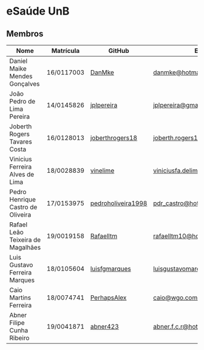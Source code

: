 # eSaúde UnB

## Membros

| Nome                          | Matrícula  | GitHub             | Email                                | Papel |
|-------------------------------|------------|--------------------|--------------------------------------|-------|
| Daniel Maike Mendes Gonçalves | 16/0117003 | [DanMke](https://github.com/DanMke) | danmke@hotmail.com | DevOps |
| João Pedro de Lima Pereira    | 14/0145826 | [jplpereira](https://github.com/jplpereira) | jplpereira@gmail.com | Product Owner |
| Joberth Rogers Tavares Costa  | 16/0128013 | [joberthrogers18](https://github.com/joberthrogers18) | joberth.rogers18@gmail.com | Scrum Master |
| Vinicius Ferreira Alves de Lima | 18/0028839 | [vinelime](https://github.com/vinelime) | viniciusfa.delima@gmail.com | Desenvolvedor |
| Pedro Henrique Castro de Oliveira | 17/0153975 | [pedroholiveira1998](https://github.com/pedroholiveira1998) | pdr_castro@hotmail.com | Desenvolvedor |
| Rafael Leão Teixeira de Magalhães | 19/0019158 | [Rafaelltm](https://github.com/Rafaelltm) | rafaelltm10@hotmail.com | Desenvolvedor |
| Luis Gustavo Ferreira Marques | 18/0105604 | [luisfgmarques](https://github.com/luisfgmarques) | luisgustavomarques@outlook.com | Desenvolvedor |
| Caio Martins Ferreira | 18/0074741 | [PerhapsAlex](https://github.com/PerhapsAlex) | caio@wgo.com.br | Desenvolvedor |
| Abner Filipe Cunha Ribeiro | 19/0041871 | [abner423](https://github.com/abner423) | abner.f.c.r@hotmail.com | Desenvolvedor |
